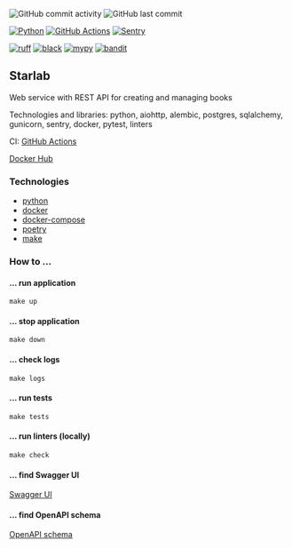 ![GitHub commit activity](https://img.shields.io/github/commit-activity/y/Sanchoyzer/starlab)
![GitHub last commit](https://img.shields.io/github/last-commit/Sanchoyzer/starlab)

[![Python](https://img.shields.io/badge/Python-3.11-3776AB.svg?style=flat&logo=python&logoColor=ffdd54)](https://www.python.org)
[![GitHub Actions](https://img.shields.io/badge/github%20actions-%232671E5.svg?logo=githubactions&logoColor=white)](https://github.com/Sanchoyzer/starlab/actions)
[![Sentry](https://img.shields.io/static/v1?message=Sentry&color=362D59&logo=Sentry&logoColor=FFFFFF&label=)](https://sentry.io)

[![ruff](https://img.shields.io/endpoint?url=https://raw.githubusercontent.com/charliermarsh/ruff/main/assets/badge/v2.json)](https://github.com/astral-sh/ruff)
[![black](https://img.shields.io/badge/code%20style-black-000000.svg)](https://github.com/psf/black)
[![mypy](http://www.mypy-lang.org/static/mypy_badge.svg)](http://mypy-lang.org/)
[![bandit](https://img.shields.io/badge/security-bandit-green.svg)](https://github.com/PyCQA/bandit)

## Starlab ##

Web service with REST API for creating and managing books

Technologies and libraries: python, aiohttp, alembic, postgres, sqlalchemy, gunicorn, sentry, docker, pytest, linters

CI: [GitHub Actions](https://github.com/Sanchoyzer/starlab/actions)

[Docker Hub](https://hub.docker.com/repository/docker/sanchoyzer/starlab)


### Technologies ###

- [python](https://www.python.org/)
- [docker](https://www.docker.com/)
- [docker-compose](https://docs.docker.com/compose/)
- [poetry](https://python-poetry.org/docs/)
- [make](https://www.gnu.org/software/make/)


### How to ... ###

#### ... run application ####
`make up`

#### ... stop application ####
`make down`

#### ... check logs ####
`make logs`

#### ... run tests ####
`make tests`

#### ... run linters (locally) ####
`make check`

#### ... find Swagger UI ####
[Swagger UI](http://0.0.0.0:8081/docs)

#### ... find OpenAPI schema ####
[OpenAPI schema](http://0.0.0.0:8081/docs/spec)

